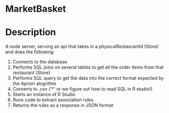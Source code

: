 # MarketBasket

# Description
A node server, serving an api that takes in a physicalRestaurantId (Store) and does the following:
1. Connects to the database
2. Performs SQL joins on several tables to get all the order items from that restaurant (Store)
3. Performs SQL query to get the data into the correct format expected by the Apriori alogrithm
4. Converts to .csv ('*' or we figure out how to read SQL in R studio!)
5. Starts an instance of R Studio
6. Runs code to extract association rules 
7. Returns the rules as a response in JSON format


